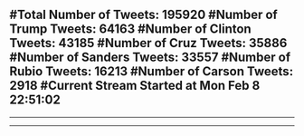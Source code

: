 #Total Number of Tweets: 195920 
#Number of Trump Tweets: 64163
#Number of Clinton Tweets: 43185
#Number of Cruz Tweets: 35886
#Number of Sanders Tweets: 33557
#Number of Rubio Tweets: 16213
#Number of Carson Tweets: 2918
#Current Stream Started at Mon Feb  8 22:51:02
---
---
---
